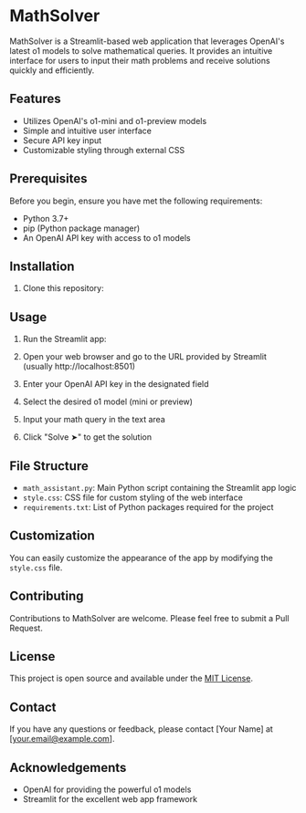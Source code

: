 # MathSolver

MathSolver is a Streamlit-based web application that leverages OpenAI's latest o1 models to solve mathematical queries. It provides an intuitive interface for users to input their math problems and receive solutions quickly and efficiently.

## Features

- Utilizes OpenAI's o1-mini and o1-preview models
- Simple and intuitive user interface
- Secure API key input
- Customizable styling through external CSS

## Prerequisites

Before you begin, ensure you have met the following requirements:

- Python 3.7+
- pip (Python package manager)
- An OpenAI API key with access to o1 models

## Installation

1. Clone this repository:

## Usage

1. Run the Streamlit app:

2. Open your web browser and go to the URL provided by Streamlit (usually http://localhost:8501)

3. Enter your OpenAI API key in the designated field

4. Select the desired o1 model (mini or preview)

5. Input your math query in the text area

6. Click "Solve ➤" to get the solution

## File Structure

- `math_assistant.py`: Main Python script containing the Streamlit app logic
- `style.css`: CSS file for custom styling of the web interface
- `requirements.txt`: List of Python packages required for the project

## Customization

You can easily customize the appearance of the app by modifying the `style.css` file.

## Contributing

Contributions to MathSolver are welcome. Please feel free to submit a Pull Request.

## License

This project is open source and available under the [MIT License](LICENSE).

## Contact

If you have any questions or feedback, please contact [Your Name] at [your.email@example.com].

## Acknowledgements

- OpenAI for providing the powerful o1 models
- Streamlit for the excellent web app framework